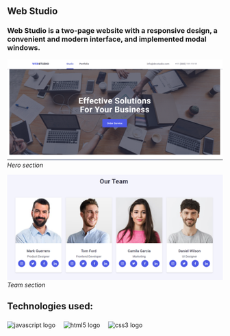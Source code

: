<h2 align="left">Web Studio</h2>

<h3 align="left">Web Studio is a two-page website with a responsive design, a convenient and modern interface, and implemented modal windows.</h3>

![Web Studio](/public/hero-section.png) _Hero section_

![Web Studio](/public/team-section.png) _Team section_

###

<h2 align="left">Technologies used:</h2>

###

<div align="left">
  <img src="https://img.shields.io/badge/JavaScript-F7DF1E?logo=javascript&logoColor=black&style=for-the-badge" height="37" alt="javascript logo"  />
  <img width="11" />
  <img src="https://img.shields.io/badge/HTML5-E34F26?logo=html5&logoColor=white&style=for-the-badge" height="37" alt="html5 logo"  />
  <img width="11" />
  <img src="https://img.shields.io/badge/CSS3-1572B6?logo=css3&logoColor=white&style=for-the-badge" height="37" alt="css3 logo"  />
</div>
